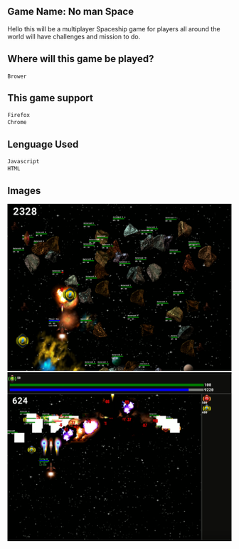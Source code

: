 ## Game Name: No man Space ##
Hello this will be a multiplayer Spaceship game for players all around the world will have challenges and mission to do.
## Where will this game be played? ##
    Brower
## This game support ##
    Firefox 
    Chrome
## Lenguage Used ## 
    Javascript
    HTML

## Images ##
![Scheme](space2.PNG)
![Scheme](space.PNG)
